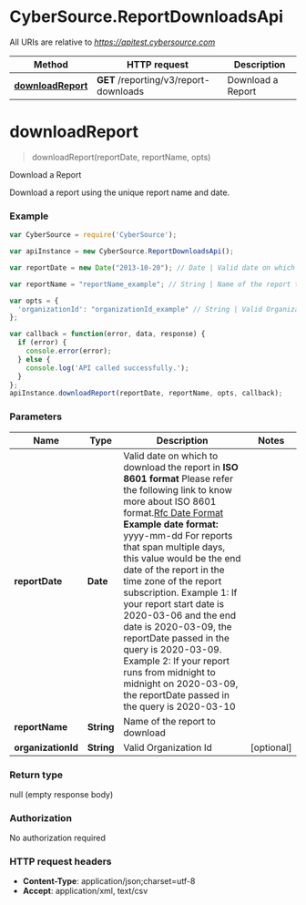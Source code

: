 # CyberSource.ReportDownloadsApi

All URIs are relative to *https://apitest.cybersource.com*

Method | HTTP request | Description
------------- | ------------- | -------------
[**downloadReport**](ReportDownloadsApi.md#downloadReport) | **GET** /reporting/v3/report-downloads | Download a Report


<a name="downloadReport"></a>
# **downloadReport**
> downloadReport(reportDate, reportName, opts)

Download a Report

Download a report using the unique report name and date. 

### Example
```javascript
var CyberSource = require('CyberSource');

var apiInstance = new CyberSource.ReportDownloadsApi();

var reportDate = new Date("2013-10-20"); // Date | Valid date on which to download the report in **ISO 8601 format** Please refer the following link to know more about ISO 8601 format.[Rfc Date Format](https://xml2rfc.tools.ietf.org/public/rfc/html/rfc3339.html#anchor14)  **Example date format:**  yyyy-mm-dd For reports that span multiple days, this value would be the end date of the report in the time zone of the report subscription. Example 1: If your report start date is 2020-03-06 and the end date is 2020-03-09, the reportDate passed in the query is 2020-03-09. Example 2: If your report runs from midnight to midnight on 2020-03-09, the reportDate passed in the query is 2020-03-10 

var reportName = "reportName_example"; // String | Name of the report to download

var opts = { 
  'organizationId': "organizationId_example" // String | Valid Organization Id
};

var callback = function(error, data, response) {
  if (error) {
    console.error(error);
  } else {
    console.log('API called successfully.');
  }
};
apiInstance.downloadReport(reportDate, reportName, opts, callback);
```

### Parameters

Name | Type | Description  | Notes
------------- | ------------- | ------------- | -------------
 **reportDate** | **Date**| Valid date on which to download the report in **ISO 8601 format** Please refer the following link to know more about ISO 8601 format.[Rfc Date Format](https://xml2rfc.tools.ietf.org/public/rfc/html/rfc3339.html#anchor14)  **Example date format:**  yyyy-mm-dd For reports that span multiple days, this value would be the end date of the report in the time zone of the report subscription. Example 1: If your report start date is 2020-03-06 and the end date is 2020-03-09, the reportDate passed in the query is 2020-03-09. Example 2: If your report runs from midnight to midnight on 2020-03-09, the reportDate passed in the query is 2020-03-10  | 
 **reportName** | **String**| Name of the report to download | 
 **organizationId** | **String**| Valid Organization Id | [optional] 

### Return type

null (empty response body)

### Authorization

No authorization required

### HTTP request headers

 - **Content-Type**: application/json;charset=utf-8
 - **Accept**: application/xml, text/csv

